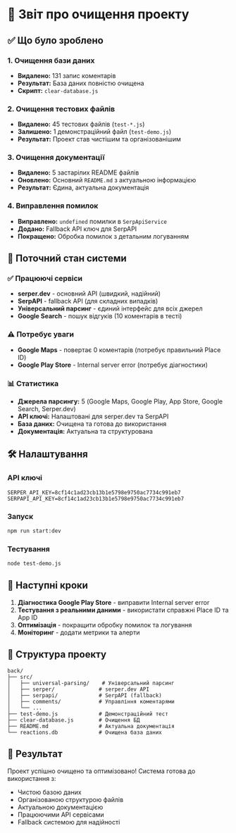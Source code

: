 # 🧹 Звіт про очищення проекту

## ✅ Що було зроблено

### 1. Очищення бази даних
- **Видалено:** 131 запис коментарів
- **Результат:** База даних повністю очищена
- **Скрипт:** `clear-database.js`

### 2. Очищення тестових файлів
- **Видалено:** 45 тестових файлів (`test-*.js`)
- **Залишено:** 1 демонстраційний файл (`test-demo.js`)
- **Результат:** Проект став чистішим та організованішим

### 3. Очищення документації
- **Видалено:** 5 застарілих README файлів
- **Оновлено:** Основний `README.md` з актуальною інформацією
- **Результат:** Єдина, актуальна документація

### 4. Виправлення помилок
- **Виправлено:** `undefined` помилки в `SerpApiService`
- **Додано:** Fallback API ключ для SerpAPI
- **Покращено:** Обробка помилок з детальним логуванням

## 🚀 Поточний стан системи

### ✅ Працюючі сервіси
- **serper.dev** - основний API (швидкий, надійний)
- **SerpAPI** - fallback API (для складних випадків)
- **Універсальний парсинг** - єдиний інтерфейс для всіх джерел
- **Google Search** - пошук відгуків (10 коментарів в тесті)

### ⚠️ Потребує уваги
- **Google Maps** - повертає 0 коментарів (потребує правильний Place ID)
- **Google Play Store** - Internal server error (потребує діагностики)

### 📊 Статистика
- **Джерела парсингу:** 5 (Google Maps, Google Play, App Store, Google Search, Serper.dev)
- **API ключі:** Налаштовані для serper.dev та SerpAPI
- **База даних:** Очищена та готова до використання
- **Документація:** Актуальна та структурована

## 🛠️ Налаштування

### API ключі
```env
SERPER_API_KEY=8cf14c1ad23cb13b1e5798e9750ac7734c991eb7
SERPAPI_API_KEY=8cf14c1ad23cb13b1e5798e9750ac7734c991eb7
```

### Запуск
```bash
npm run start:dev
```

### Тестування
```bash
node test-demo.js
```

## 🎯 Наступні кроки

1. **Діагностика Google Play Store** - виправити Internal server error
2. **Тестування з реальними даними** - використати справжні Place ID та App ID
3. **Оптимізація** - покращити обробку помилок та логування
4. **Моніторинг** - додати метрики та алерти

## 📁 Структура проекту

```
back/
├── src/
│   ├── universal-parsing/    # Універсальний парсинг
│   ├── serper/              # serper.dev API
│   ├── serpapi/             # SerpAPI (fallback)
│   ├── comments/            # Управління коментарями
│   └── ...
├── test-demo.js             # Демонстраційний тест
├── clear-database.js        # Очищення БД
├── README.md                # Актуальна документація
└── reactions.db             # Очищена база даних
```

## 🎉 Результат

Проект успішно очищено та оптимізовано! Система готова до використання з:
- Чистою базою даних
- Організованою структурою файлів
- Актуальною документацією
- Працюючими API сервісами
- Fallback системою для надійності
